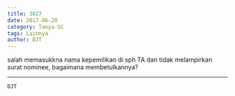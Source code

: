 ```yaml
---
title: 3027
date: 2017-06-20
category: Tanya-SC
tags: Lainnya
author: DJT
---
```


salah memasukkna nama kepemilikan di sph TA dan tidak melampirkan surat nominee, bagaimana membetulkannya?

---



`DJT`
